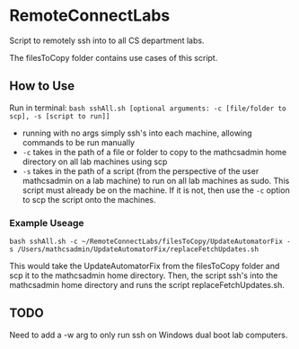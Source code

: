 # RemoteConnectLabs
Script to remotely ssh into to all CS department labs.

The filesToCopy folder contains use cases of this script.

## How to Use
Run in terminal: `bash sshAll.sh [optional arguments: -c [file/folder to scp], -s [script to run]]`
- running with no args simply ssh's into each machine, allowing commands to be run manually
- `-c` takes in the path of a file or folder to copy to the mathcsadmin home directory on all lab machines using scp
- `-s` takes in the path of a script (from the perspective of the user mathcsadmin on a lab machine) to run on all lab machines as sudo. This script must already be on the machine. If it is not, then use the `-c` option to scp the script onto the machines.

### Example Useage
`bash sshAll.sh -c ~/RemoteConnectLabs/filesToCopy/UpdateAutomatorFix -s /Users/mathcsadmin/UpdateAutomatorFix/replaceFetchUpdates.sh`

This would take the UpdateAutomatorFix from the filesToCopy folder and scp it to the mathcsadmin home directory. Then, the script ssh's into the mathcsadmin home directory and runs the script replaceFetchUpdates.sh.

## TODO
Need to add a -w arg to only run ssh on Windows dual boot lab computers.
